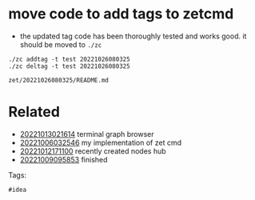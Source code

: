 # move code to add tags to zetcmd

- the updated tag code has been thoroughly tested and works good. it should be moved to `./zc`

```
./zc addtag -t test 20221026080325
./zc deltag -t test 20221026080325
```

` zet/20221026080325/README.md `

# Related

- [20221013021614](/zet/20221013021614/README.md) terminal graph browser
- [20221006032546](/zet/20221006032546/README.md) my implementation of zet cmd
- [20221012171100](/zet/20221012171100/README.md) recently created nodes hub
- [20221009095853](/zet/20221009095853/README.md) finished

Tags:

    #idea
